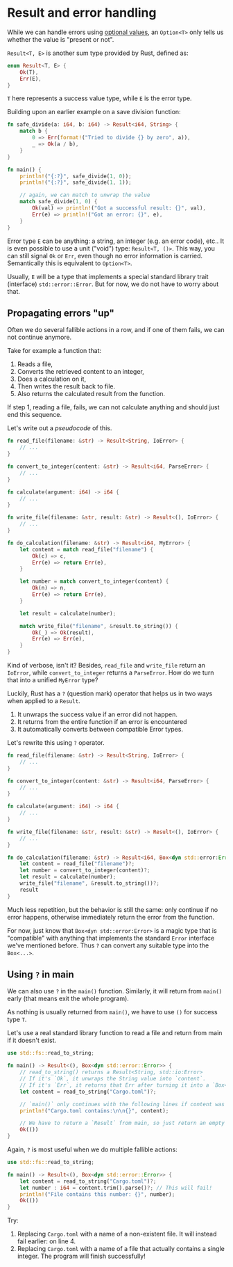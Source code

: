 # Result and error handling

While we can handle errors using [optional values](optional_values.md),
an `Option<T>` only tells us whether the value is "present or not".

`Result<T, E>` is another sum type provided by Rust, defined as:

```rust
enum Result<T, E> {
    Ok(T),
    Err(E),
}
```

`T` here represents a success value type,
while `E` is the error type.

Building upon an earlier example on a save division function:

```rust
fn safe_divide(a: i64, b: i64) -> Result<i64, String> {
    match b {
        0 => Err(format!("Tried to divide {} by zero", a)),
        _ => Ok(a / b),
    }
}

fn main() {
    println!("{:?}", safe_divide(1, 0));
    println!("{:?}", safe_divide(1, 1));

    // again, we can match to unwrap the value
    match safe_divide(1, 0) {
        Ok(val) => println!("Got a successful result: {}", val),
        Err(e) => println!("Got an error: {}", e),
    }
}
```

Error type `E` can be anything: a string, an integer (e.g. an error code), etc..
It is even possible to use a unit ("void") type: `Result<T, ()>`.
This way, you can still signal `Ok` or `Err`, even though no error information is carried.
Semantically this is equivalent to `Option<T>`.

Usually, `E` will be a type that implements a special standard library trait (interface)
`std::error::Error`. But for now, we do not have to worry about that.

## Propagating errors "up"
Often we do several fallible actions in a row,
and if one of them fails, we can not continue anymore.

Take for example a function that:

1. Reads a file,
2. Converts the retrieved content to an integer,
3. Does a calculation on it,
4. Then writes the result back to file.
5. Also returns the calculated result from the function.

If step 1, reading a file, fails,
we can not calculate anything and should just end this sequence.

Let's write out a *pseudocode* of this.

```rust
fn read_file(filename: &str) -> Result<String, IoError> {
    // ...
}

fn convert_to_integer(content: &str) -> Result<i64, ParseError> {
    // ...
}

fn calculate(argument: i64) -> i64 {
    // ...
}

fn write_file(filename: &str, result: &str) -> Result<(), IoError> {
    // ...
}

fn do_calculation(filename: &str) -> Result<i64, MyError> {
    let content = match read_file("filename") {
        Ok(c) => c,
        Err(e) => return Err(e),
    }

    let number = match convert_to_integer(content) {
        Ok(n) => n,
        Err(e) => return Err(e),
    }

    let result = calculate(number);

    match write_file("filename", &result.to_string()) {
        Ok(_) => Ok(result),
        Err(e) => Err(e),
    }
}
```

Kind of verbose, isn't it?
Besides, `read_file` and `write_file` return an `IoError`,
while `convert_to_integer` returns a `ParseError`.
How do we turn that into a unified `MyError` type?

Luckily, Rust has a `?` (question mark) operator
that helps us in two ways when applied to a `Result`.

1. It unwraps the success value if an error did not happen.
2. It returns from the entire function if an error is encountered
3. It automatically converts between compatible Error types.

Let's rewrite this using `?` operator.

```rust
fn read_file(filename: &str) -> Result<String, IoError> {
    // ...
}

fn convert_to_integer(content: &str) -> Result<i64, ParseError> {
    // ...
}

fn calculate(argument: i64) -> i64 {
    // ...
}

fn write_file(filename: &str, result: &str) -> Result<(), IoError> {
    // ...
}

fn do_calculation(filename: &str) -> Result<i64, Box<dyn std::error:Error>> {
    let content = read_file("filename")?;
    let number = convert_to_integer(content)?;
    let result = calculate(number);
    write_file("filename", &result.to_string())?;
    result
}
```

Much less repetition, but the behavior is still the same:
only continue if no error happens,
otherwise immediately return the error from the function.

For now, just know that `Box<dyn std::error:Error>`
is a magic type that is "compatible"
with anything that implements the standard `Error` interface
we've mentioned before.
Thus `?` can convert any suitable type into the `Box<...>`.

## Using `?` in main

We can also use `?` in the `main()` function.
Similarly, it will return from `main()` early
(that means exit the whole program).

As nothing is usually returned from `main()`,
we have to use `()` for success type `T`.

Let's use a real standard library function
to read a file and return from main if it doesn't exist.

```rust
use std::fs::read_to_string;

fn main() -> Result<(), Box<dyn std::error::Error>> {
    // read_to_string() returns a Result<String, std::io:Error>
    // If it's `Ok`, it unwraps the String value into `content`.
    // If it's `Err`, it returns that Err after turning it into a `Box<...>`.
    let content = read_to_string("Cargo.toml")?;

    // `main()` only continues with the following lines if content was successfully read
    println!("Cargo.toml contains:\n\n{}", content);

    // We have to return a `Result` from main, so just return an empty `()` at the end.
    Ok(())
}
```

Again, `?` is most useful when we do multiple fallible actions:

```rust
use std::fs::read_to_string;

fn main() -> Result<(), Box<dyn std::error::Error>> {
    let content = read_to_string("Cargo.toml")?;
    let number : i64 = content.trim().parse()?; // This will fail!
    println!("File contains this number: {}", number);
    Ok(())
}
```

Try:

1. Replacing `Cargo.toml` with a name of a non-existent file.
   It will instead fail earlier: on line 4.
2. Replacing `Cargo.toml` with a name of a file that actually contains a single integer.
   The program will finish successfully!

